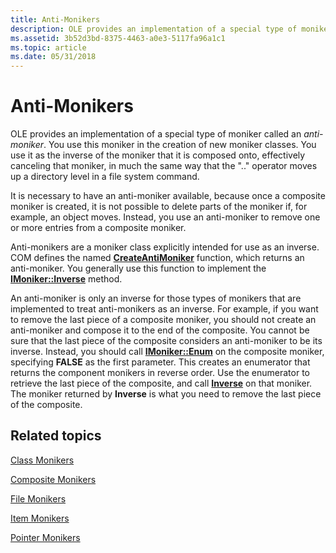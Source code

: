 ```yaml
---
title: Anti-Monikers
description: OLE provides an implementation of a special type of moniker called an anti-moniker.
ms.assetid: 3b52d3bd-8375-4463-a0e3-5117fa96a1c1
ms.topic: article
ms.date: 05/31/2018
---
```


# Anti-Monikers

OLE provides an implementation of a special type of moniker called an *anti-moniker*. You use this moniker in the creation of new moniker classes. You use it as the inverse of the moniker that it is composed onto, effectively canceling that moniker, in much the same way that the ".." operator moves up a directory level in a file system command.

It is necessary to have an anti-moniker available, because once a composite moniker is created, it is not possible to delete parts of the moniker if, for example, an object moves. Instead, you use an anti-moniker to remove one or more entries from a composite moniker.

Anti-monikers are a moniker class explicitly intended for use as an inverse. COM defines the named [**CreateAntiMoniker**](/windows/desktop/api/Objbase/nf-objbase-createantimoniker) function, which returns an anti-moniker. You generally use this function to implement the [**IMoniker::Inverse**](/windows/desktop/api/ObjIdl/nf-objidl-imoniker-inverse) method.

An anti-moniker is only an inverse for those types of monikers that are implemented to treat anti-monikers as an inverse. For example, if you want to remove the last piece of a composite moniker, you should not create an anti-moniker and compose it to the end of the composite. You cannot be sure that the last piece of the composite considers an anti-moniker to be its inverse. Instead, you should call [**IMoniker::Enum**](/windows/desktop/api/ObjIdl/nf-objidl-imoniker-enum) on the composite moniker, specifying **FALSE** as the first parameter. This creates an enumerator that returns the component monikers in reverse order. Use the enumerator to retrieve the last piece of the composite, and call [**Inverse**](/windows/desktop/api/ObjIdl/nf-objidl-imoniker-inverse) on that moniker. The moniker returned by **Inverse** is what you need to remove the last piece of the composite.

## Related topics

<dl> <dt>

[Class Monikers](class-monikers.md)
</dt> <dt>

[Composite Monikers](composite-monikers.md)
</dt> <dt>

[File Monikers](file-monikers.md)
</dt> <dt>

[Item Monikers](item-monikers.md)
</dt> <dt>

[Pointer Monikers](pointer-monikers.md)
</dt> </dl>

 

 





